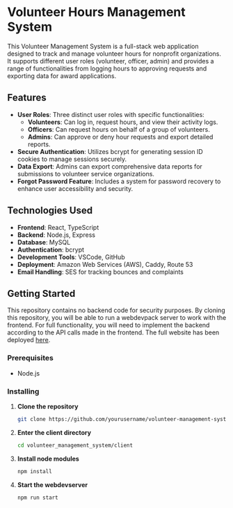 # Volunteer Hours Management System

This Volunteer Management System is a full-stack web application designed to track and manage volunteer hours for nonprofit organizations. It supports different user roles (volunteer, officer, admin) and provides a range of functionalities from logging hours to approving requests and exporting data for award applications.

## Features

- **User Roles**: Three distinct user roles with specific functionalities:
  - **Volunteers**: Can log in, request hours, and view their activity logs.
  - **Officers**: Can request hours on behalf of a group of volunteers.
  - **Admins**: Can approve or deny hour requests and export detailed reports.
- **Secure Authentication**: Utilizes bcrypt for generating session ID cookies to manage sessions securely.
- **Data Export**: Admins can export comprehensive data reports for submissions to volunteer service organizations.
- **Forgot Password Feature**: Includes a system for password recovery to enhance user accessibility and security.

## Technologies Used

- **Frontend**: React, TypeScript
- **Backend**: Node.js, Express
- **Database**: MySQL
- **Authentication**: bcrypt
- **Development Tools**: VSCode, GitHub
- **Deployment**: Amazon Web Services (AWS), Caddy, Route 53
- **Email Handling**: SES for tracking bounces and complaints

## Getting Started
This repository contains no backend code for security purposes. By cloning this repository, you will be able to run a webdevpack server to work with the frontend. For full functionality, you will need to implement the backend according to the API calls made in the frontend. The full website has been deployed <a href=https://volunteers.surdaan.org>here<a>.

### Prerequisites

- Node.js

### Installing

1. **Clone the repository**
   ```bash
   git clone https://github.com/yourusername/volunteer-management-system.git

2. **Enter the client directory**
   ```bash
   cd volunteer_management_system/client

3. **Install node modules**
   ```bash
   npm install

4. **Start the webdevserver**
   ```bash
   npm run start

